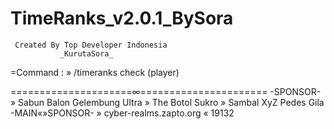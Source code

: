 # TimeRanks_v2.0.1_BySora
     Created By Top Developer Indonesia
               _KurutaSora_
=Command : 
 » /timeranks check (player)

=====================∞======================
-SPONSOR-
» Sabun Balon Gelembung Ultra
» The Botol Sukro
» Sambal XyZ Pedes Gila
-MAIN«»SPONSOR-
» cyber-realms.zapto.org «
          19132


